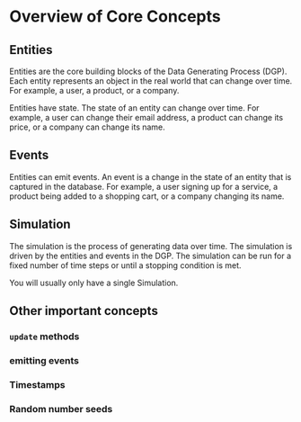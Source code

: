 # Overview of Core Concepts

## Entities

Entities are the core building blocks of the Data Generating Process (DGP). Each entity represents an object in the real world that can change over time. For example, a user, a product, or a company.

Entities have state. The state of an entity can change over time. For example, a user can change their email address, a product can change its price, or a company can change its name.

## Events

Entities can emit events. An event is a change in the state of an entity that is captured in the database. For example, a user signing up for a service, a product being added to a shopping cart, or a company changing its name.

## Simulation

The simulation is the process of generating data over time. The simulation is driven by the entities and events in the DGP. The simulation can be run for a fixed number of time steps or until a stopping condition is met.

You will usually only have a single Simulation.

## Other important concepts

### `update` methods

### emitting events

### Timestamps

### Random number seeds